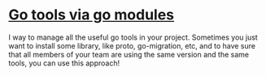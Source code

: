 # [Go tools via go modules](https://marcofranssen.nl/manage-go-tools-via-go-modules)

I way to manage all the useful go tools in your project. Sometimes you just want to install some library, like proto, go-migration, etc, and to have sure that all members of your team are using the same version and the same tools, you can use this approach!
